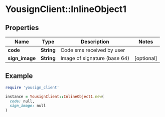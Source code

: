# YousignClient::InlineObject1

## Properties

| Name | Type | Description | Notes |
| ---- | ---- | ----------- | ----- |
| **code** | **String** | Code sms received by user |  |
| **sign_image** | **String** | Image of signature (base 64) | [optional] |

## Example

```ruby
require 'yousign_client'

instance = YousignClient::InlineObject1.new(
  code: null,
  sign_image: null
)
```

